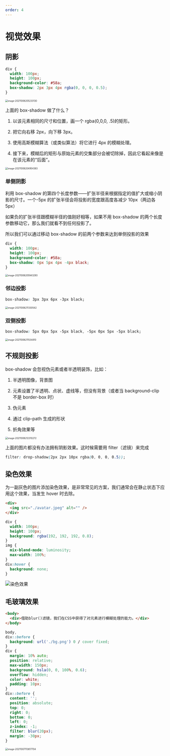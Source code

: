 ```yaml
---
order: 4
---
```


# 视觉效果

## 阴影

```css
div {
  width: 100px;
  height: 100px;
  background-color: #58a;
  box-shadow: 2px 3px 4px rgba(0, 0, 0, 0.5);
}
```

<img src="../assets/image-20211006205233130.png" alt="image-20211006205233130" style="zoom:50%;" />

上面的 box-shadow 做了什么？

1. 以该元素相同的尺寸和位置，画一个 rgba(0,0,0, .5)的矩形。

2. 把它向右移 2px，向下移 3px。

3. 使用高斯模糊算法（或类似算法）将它进行 4px 的模糊处理。

4. 接下来，模糊后的矩形与原始元素的交集部分会被切除掉，因此它看起来像是在该元素的“后面”。

<img src="../assets/image-20211006204954383.png" alt="image-20211006204954383" style="zoom:50%;" />

### 单侧阴影

利用 box-shadow 的第四个长度参数——扩张半径来根据指定的值扩大或缩小阴影的尺寸。一个-5px 的扩张半径会将投影的宽度跟高度各减少 10px（两边各 5px）

如果负的扩张半径跟模糊半径的值刚好相等，如果不用 box-shadow 的两个长度参数移动它，那么我们就看不到任何投影了。

所以我们可以通过移动 box-shadow 的前两个参数来达到单侧投影的效果

```css
div {
  width: 100px;
  height: 100px;
  background-color: #58a;
  box-shadow: 0px 5px 4px -4px black;
}
```

<img src="../assets/image-20211006205943293.png" alt="image-20211006205943293" style="zoom:50%;" />

### 邻边投影

```css
box-shadow: 3px 3px 6px -3px black;
```

<img src="../assets/image-20211006211330542.png" alt="image-20211006211330542" style="zoom:50%;" />

### 双侧投影

```css
box-shadow: 5px 0px 5px -5px black, -5px 0px 5px -5px black;
```

<img src="../assets/image-20211006211534410.png" alt="image-20211006211534410" style="zoom:50%;" />

## 不规则投影

box-shadow 会忽视伪元素或者半透明装饰，比如：

1. 半透明图像，背景图
2. 元素设置了半透明、点状、虚线等，但没有背景（或者当 background-clip 不是 border-box 时）

3. 伪元素
4. 通过 clip-path 生成的形状
5. 折角效果等

<img src="../assets/image-20211006212310272.png" alt="image-20211006212310272" style="zoom:50%;" />

上面的图片都没有办法拥有阴影效果。这时候需要用 filter（滤镜）来完成

```css
filter: drop-shadow(2px 2px 10px rgba(0, 0, 0, 0.5));
```

## 染色效果

为一副灰色的图片添加染色效果，是非常常见的方案，我们通常会在静止状态下应用这个效果，当发生 hover 时去除。

```html
<div>
  <img src="./avatar.jpeg" alt="" />
</div>
```

```css
div {
  width: 100px;
  height: 100px;
  background: rgba(192, 192, 192, 0.8);
}
img {
  mix-blend-mode: luminosity;
  max-width: 100%;
}
div:hover {
  background: none;
}
```

![染色效果](../assets/染色效果.gif)

## 毛玻璃效果

```html
<body>
  <div>借助blur()滤镜，我们在CSS中获得了对元素进行模糊处理的能力。</div>
</body>
```

```css
body,
div::before {
  background: url('./bg.png') 0 / cover fixed;
}
div {
  margin: 10% auto;
  position: relative;
  max-width: 150px;
  background: hsla(0, 0, 100%, 0.6);
  overflow: hidden;
  color: white;
  padding: 10px;
}
div::before {
  content: '';
  position: absolute;
  top: 0;
  right: 0;
  bottom: 0;
  left: 0;
  z-index: -1;
  filter: blur(20px);
  margin: -30px;
}
```

<img src="../assets/image-20211007113617704.png" alt="image-20211007113617704" style="zoom:50%;" />
